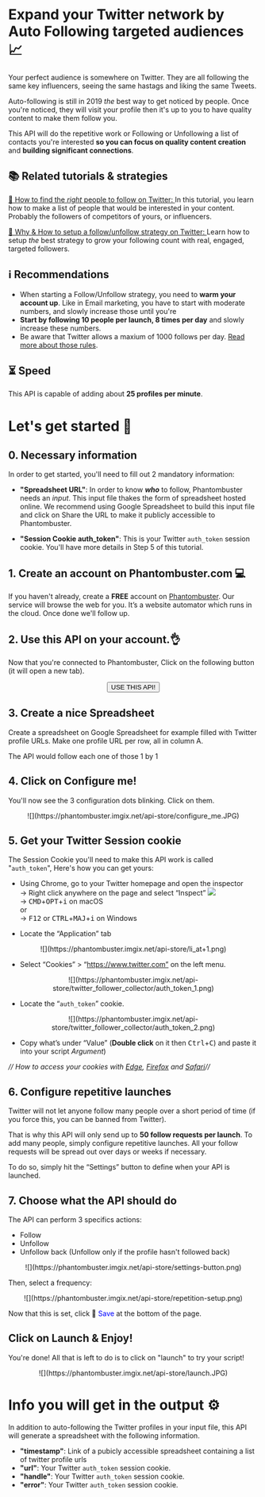 # Expand your Twitter network by Auto Following targeted audiences 📈
Your perfect audience is somewhere on Twitter. They are all following the same key influencers, seeing the same hastags and liking the same Tweets.

Auto-following is still in 2019 _the_ best way to get noticed by people. Once you're noticed, they will visit your profile then it's up to you to have quality content to make them follow you.

This API will do the repetitive work or Following or Unfollowing a list of contacts you're interested **so you can focus on quality content creation** and **building significant connections**.

## 📚 Related tutorials & strategies

[📜 How to find the _right_ people to follow on Twitter: ](https://cdn-images-1.medium.com/max/800/1*F5v3EW0BDBcej1xctNv6qQ.png) In this tutorial, you learn how to make a list of people that would be interested in your content. Probably the followers of competitors of yours, or influencers.

[📜 Why & How to setup a follow/unfollow strategy on Twitter: ](https://cdn-images-1.medium.com/max/800/1*F5v3EW0BDBcej1xctNv6qQ.png) Learn how to setup _the_ best strategy to grow your following count with real, engaged, targeted followers.


## ℹ️ Recommendations 

- When starting a Follow/Unfollow strategy, you need to **warm your account up**. Like in Email marketing, you have to start with moderate numbers, and slowly increase those until you're
- **Start by following 10 people per launch, 8 times per day** and slowly increase these numbers.
- Be aware that Twitter allows a maxium of 1000 follows per day. [Read more about those rules](https://blog.phantombuster.com/never-get-banned-every-social-networks-limitations-any-digital-marketer-should-know-9276c8eaa13f).
## ⏳ Speed


This API is capable of adding about **25 profiles per minute**.

# Let's get started 🚀️ 

## 0. Necessary information 

In order to get started, you'll need to fill out 2 mandatory information:
- **"Spreadsheet URL"**: In order to know **_who_** to follow, Phantombuster needs an _input_. This input file thakes the form of spreadsheet hosted online. We recommend using Google Spreadsheet to build this input file and click on Share the URL to make it publicly accessible to Phantombuster.

- **"Session Cookie auth_token"**: This is your Twitter `auth_token` session cookie. You'll have more details in Step 5 of this tutorial.

## 1. Create an account on Phantombuster.com 💻
If you haven't already, create a **FREE** account on [Phantombuster](https://phantombuster.com/register). Our service will browse the web for you. It’s a website automator which runs in the cloud. Once done we'll follow up.

## 2. Use this API on your account.👌
Now that you're connected to Phantombuster, Click on the following button (it will open a new tab).

<center><button type="button" class="btn btn-warning callToAction" onclick="useThisApi()">USE THIS API!</button></center>

## 3. Create a nice Spreadsheet
Create a spreadsheet on Google Spreadsheet for example filled with Twitter profile URLs. Make one profile URL per row, all in column A.

The API would follow each one of those 1 by 1

## 4. Click on Configure me!
You'll now see the 3 configuration dots blinking. Click on them.

<center>![](https://phantombuster.imgix.net/api-store/configure_me.JPG)</center>


## 5. Get your Twitter Session cookie 
The Session Cookie you'll need to make this API work is called "`auth_token`",
Here's how you can get yours:

* Using Chrome, go to your Twitter homepage and open the inspector  
→ Right click anywhere on the page and select “Inspect” ![](https://phantombuster.imgix.net/api-store/Inspect+browser.png)  
→ <kbd>CMD</kbd>+<kbd>OPT</kbd>+<kbd>i</kbd> on macOS  
or  
→ <kbd>F12</kbd> or <kbd>CTRL</kbd>+<kbd>MAJ</kbd>+<kbd>i</kbd> on Windows

* Locate the “Application” tab

<center>![](https://phantombuster.imgix.net/api-store/li_at+1.png)</center>

* Select “Cookies” > “https://www.twitter.com” on the left menu.

<center>![](https://phantombuster.imgix.net/api-store/twitter_follower_collector/auth_token_1.png)</center>

* Locate the “`auth_token`” cookie.

<center>![](https://phantombuster.imgix.net/api-store/twitter_follower_collector/auth_token_2.png)</center/>

* Copy what’s under “Value” (**Double click** on it then <kbd>Ctrl</kbd>+<kbd>C</kbd>) and paste it into your script _Argument_)

_// How to access your cookies with <a href="https://docs.microsoft.com/en-us/microsoft-edge/devtools-guide/debugger/cookies" target="_blank">Edge</a>, <a href="https://developer.mozilla.org/en-US/docs/Tools/Storage_Inspector" target="_blank">Firefox</a> and <a href="https://www.macobserver.com/tmo/article/see_full_cookie_details_in_safari_5.1" target="_blank">Safari</a>//_

## 6. Configure repetitive launches

Twitter will not let anyone follow many people over a short period of time (if you force this, you can be banned from Twitter).

That is why this API will only send up to **50 follow requests per launch**. To add many people, simply configure repetitive launches. All your follow requests will be spread out over days or weeks if necessary.

To do so, simply hit the “Settings” button to define when your API is launched.

## 7. Choose what the API should do 
The API can perform 3 specifics actions:
- Follow
- Unfollow
- Unfollow back (Unfollow only if the profile hasn't followed back)

<center>![](https://phantombuster.imgix.net/api-store/settings-button.png)</center>

Then, select a frequency:

<center>![](https://phantombuster.imgix.net/api-store/repetition-setup.png)</center>

Now that this is set, click 💾 <span style="color:blue">Save</span> at the bottom of the page.

## Click on Launch & Enjoy!
You're done! All that is left to do is to click on "launch" to try your script!
<center>![](https://phantombuster.imgix.net/api-store/launch.JPG)</center>

# Info you will get in the output ⚙️ 

In addition to auto-following the Twitter profiles in your input file, this API will generate a spreadsheet with the following information.

- **"timestamp"**: Link of a pubicly accessible spreadsheet containing a list of twitter profile urls
- **"url"**: Your Twitter `auth_token` session cookie.
- **"handle"**: Your Twitter `auth_token` session cookie.
- **"error"**: Your Twitter `auth_token` session cookie.
